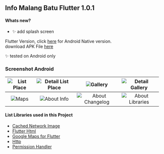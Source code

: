 ## Info Malang Batu Flutter 1.0.1 ##

#### Whats new? #####
- :sparkles: add splash screen

Flutter Version, click [here](https://github.com/yoesuv/Info-Malang-Batu) for Android Native version.<br/>
download APK File [here](https://www.dropbox.com/s/idegnciwgh3dtfa)

:sparkles: tested on Android only
### Screenshot Android ###
| ![List Place](https://i.imgur.com/6DHPgog.jpg) | ![Detail List Place](https://i.imgur.com/PnIr1DR.jpg) | ![Gallery](https://i.imgur.com/OmmP6dH.jpg) | ![Detail Gallery](https://i.imgur.com/DTnIrQW.jpg) |
| :---: | :---: | :---: | :---: |
| ![Maps](https://i.imgur.com/NW8PPEn.jpg) | ![About Info](https://i.imgur.com/O6uwtAZ.jpg) | ![About Changelog](https://i.imgur.com/eGJInfg.jpg) | ![About Libraries](https://i.imgur.com/LasZRSE.jpg) |

#### List Libraries used in this Project ####
- [Cached Network Image](https://pub.dev/packages/cached_network_image)
- [Flutter Html](https://pub.dev/packages/flutter_html)
- [Google Maps for Flutter](https://pub.dev/packages/google_maps_flutter)
- [Http](https://pub.dev/packages/http)
- [Permission Handler](https://pub.dev/packages/permission_handler)
